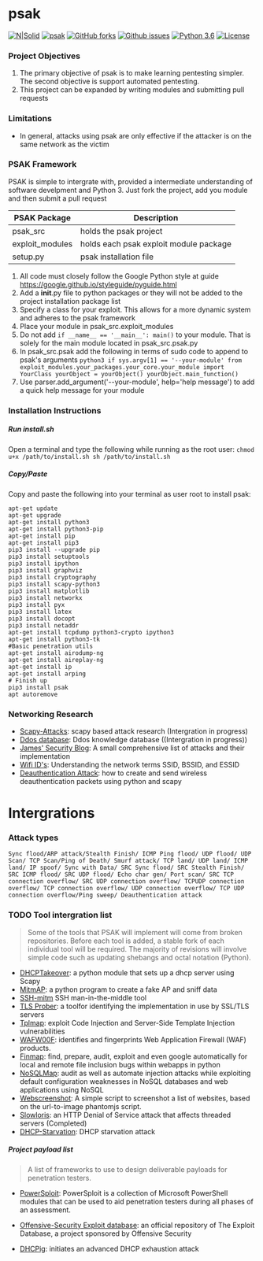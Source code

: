 # psak  

[![N|Solid](https://www.python.org/static/community_logos/python-powered-w-100x40.png)](https://nodesource.com/products/nsolid)
[![psak](https://img.shields.io/badge/PSAK-Open--Source-000000.svg)](https://github.com/Syslog777/psak/) [![GitHub forks](https://img.shields.io/github/forks/Syslog777/psak.svg)](https://github.com/Syslog777/psak/network) [![Github issues](https://img.shields.io/github/issues/Syslog777/psak.svg)](https://github.com/Syslog777/psak/issues) [![Python 3.6](https://img.shields.io/badge/Python-3.6-00BFFF.svg)](https://www.python.org/downloads/release/python-363/) [![License](https://img.shields.io/github/license/Syslog777/psak.svg)](https://github.com/Syslog777/psak/blob/Release-0.5/LICENSE)


### Project Objectives
 1. The primary objective of psak is to make learning pentesting
 simpler. The second objective is support automated pentesting.
 2. This project can be expanded by writing modules and submitting
  pull requests
  
### Limitations
- In general, attacks using psak are only effective if the attacker
is on the same network as the victim
 
 ### PSAK Framework
PSAK is simple to intergrate with, provided a intermediate
understanding of software develpment and Python 3. Just fork the
project, add you module and then submit a pull request

PSAK Package  | Description
------------- | -------------
psak_src | holds the psak project
exploit_modules | holds each psak exploit module package
setup.py | psak installation file 

1. All code must closely follow the Google Python style at 
guide https://google.github.io/styleguide/pyguide.html
2. Add a __init__.py file to python packages or they will not be added to the 
project installation package list
3. Specify a class for your exploit. This allows for a more dynamic system and adheres to
the psak framework
4. Place your module in psak_src.exploit_modules
5. Do not add ```if __name__ == '__main__':
    main()``` to your module. That is solely for the main module located in psak_src.psak.py
6. In psak_src.psak add the following in terms of sudo code to append to psak's arguments
`python3
 if sys.argv[1] == '--your-module'
    from exploit_modules.your_packages.your_core.your_module import YourClass
    yourObject = yourObject()
    yourObject.main_function()
` 
7. Use parser.add_argument('--your-module', help='help message') to add
a quick help message for your module
 
### Installation Instructions
##### Run install.sh
Open a terminal and type the following while running as the root user:
`
chmod u+x /path/to/install.sh
sh /path/to/install.sh
`

##### Copy/Paste
Copy and paste the following into your terminal as user root
to install psak:
```
apt-get update
apt-get upgrade
apt-get install python3
apt-get install python3-pip
apt-get install pip
apt-get install pip3
pip3 install --upgrade pip
pip3 install setuptools
pip3 install ipython
pip3 install graphviz
pip3 install cryptography
pip3 install scapy-python3
pip3 install matplotlib
pip3 install networkx
pip3 install pyx
pip3 install latex
pip3 install docopt
pip3 install netaddr
apt-get install tcpdump python3-crypto ipython3
apt-get install python3-tk
#Basic penetration utils
apt-get install airodump-ng
apt-get install aireplay-ng
apt-get install ip
apt-get install arping
# Finish up
pip3 install psak
apt autoremove
```

### Networking Research
  - [Scapy-Attacks][Scapy-Attacks]: scapy based attack research (Intergration in progress)
  - [Ddos database][ddosd]: Ddos knowledge database ((Intergration in progress))
  - [James' Security Blog][jsb]: A small comprehensive list of attacks and their implementation
  - [Wifi ID's][juniper]: Understanding the network terms SSID, BSSID, and ESSID 
  - [Deauthentication Attack][deauth]: how to create and send 
  wireless deauthentication packets using python and scapy

# Intergrations 
### Attack types
`
 Sync flood/ARP attack/Stealth Finish/ ICMP Ping flood/ UDP flood/
 UDP Scan/ TCP Scan/Ping of Death/ Smurf attack/ TCP land/
 UDP land/ ICMP land/ IP spoof/ Sync with Data/ SRC Sync flood/
 SRC Stealth Finish/ SRC ICMP flood/ SRC UDP flood/ Echo char gen/
 Port scan/ SRC TCP connection overflow/ SRC UDP connection overflow/
 TCPUDP connection overflow/ TCP connection overflow/
 UDP connection overflow/ TCP UDP connection overflow/Ping sweep/
 Deauthentication attack
`

### TODO Tool intergration list

> Some of the tools that PSAK will implement will come from broken repositories. Before each tool is added, a stable fork of each individual tool will be required.
The majority of revisions will involve simple code such as updating shebangs and octal notation (Python).
  - [DHCPTakeover][dhcpTake]: a python module that sets up a dhcp server using Scapy
  - [MitmAP][mitmAP]: a python program to create a fake AP and sniff data
  - [SSH-mitm][sshMitm] SSH man-in-the-middle tool 
  - [TLS Prober][tlsprober]: a toolfor identifying the implementation in use by SSL/TLS servers
  - [Tplmap][tplMap]: exploit Code Injection and Server-Side Template Injection vulnerabilities
  - [WAFW00F][waf]: identifies and fingerprints Web Application Firewall (WAF) products.
  - [Finmap][finmap]: find, prepare, audit, exploit and even google automatically for local and remote file inclusion bugs within webapps in python
  - [NoSQLMap][NoSql]: audit as well as automate injection attacks while exploiting default configuration weaknesses in NoSQL databases and web applications using NoSQL
  - [Webscreenshot][webscrnshot]: A simple script to screenshot a list of websites, based on the url-to-image phantomjs script.
  - [Slowloris][slowloris]: an HTTP Denial of Service attack that affects threaded servers (Completed)
  - [DHCP-Starvation][DHCP-starvation]: DHCP starvation attack 
  

##### Project payload list
> A list of frameworks to use to design deliverable payloads for penetration testers. 
- [PowerSploit][powersploit]: PowerSploit is a collection of Microsoft PowerShell modules that can be used to aid penetration testers during all phases of an assessment.
- [Offensive-Security Exploit database][exploit-database]: an official repository of The Exploit Database, a project sponsored by Offensive Security
- [DHCPig][dhcpig]: initiates an advanced DHCP exhaustion attack

   [ddosd]: <https://security.radware.com/ddos-knowledge-center/ddospedia/>
   [dhcpTake]: <https://github.com/david415/dhcptakeover>
   [powersploit]: <https://github.com/PowerShellMafia/PowerSploit>
   [waf]: <https://github.com/EnableSecurity/wafw00f>
   [tplMap]: <https://github.com/epinna/tplmap>
   [mitmAP]: <https://github.com/xdavidhu/mitmAP>
   [sshMitm]: <https://github.com/jtesta/ssh-mitm>
   [tlsprober]: <https://github.com/WestpointLtd/tls_prober>
   [finmap]: <https://github.com/kurobeats/fimap>
   [NoSql]: <https://github.com/codingo/NoSQLMap>
   [webscrnshot]: <https://github.com/maaaaz/webscreenshot>
   [exploit-database]: <https://github.com/offensive-security/exploit-database>
   [dhcpig]: <https://github.com/kamorin/DHCPig>
   [slowloris]: <https://github.com/gkbrk/slowloris>
   [DHCP-starvation]: <http://cabeggar.github.io/2016/02/21/DHCP-starvation-with-ScaPy/>
   [Scapy-Attacks]: <http://www.secdev.org/conf/scapy_csw05.pdf>
   [jsb]: <http://jamesdotcom.com/?p=264>
   [juniper]: <https://www.juniper.net/documentation/en_US/junos-space-apps/network-director2.0/topics/concept/wireless-ssid-bssid-essid.html>
   [deauth]: <http://www.bitforestinfo.com/2017/06/how-to-create-and-send-wireless-deauthentication-packets-using-python-and-scapy.html>
